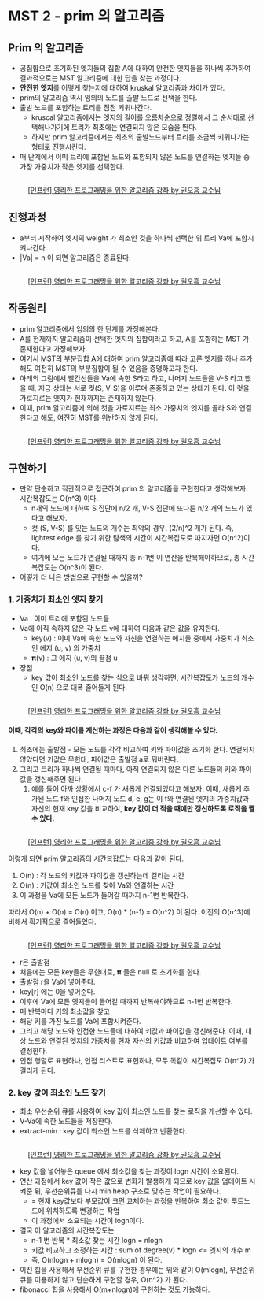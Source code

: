 # MST 2 - prim 의 알고리즘

## Prim 의 알고리즘

* 공집합으로 초기화된 엣지들의 집합 A에 대하여 안전한 엣지들을 하나씩 추가하여 결과적으로는 MST 알고리즘에 대한 답을 찾는 과정이다. &#x20;
* **안전한 엣지**를 어떻게 찾는지에 대하여 kruskal 알고리즘과 차이가 있다.&#x20;
* prim의 알고리즘 역시 임의의 노드를 출발 노드로 선택을 한다.&#x20;
* 출발 노드를 포함하는 트리를 점점 키워나간다.&#x20;
  * kruscal 알고리즘에서는 엣지의 길이를 오름차순으로 정렬해서 그 순서대로 선택해나가기에 트리가 최초에는 연결되지 않은 모습을 띈다.&#x20;
  * 하지만 prim 알고리즘에서는 최초의 출발노드부터 트리를 조금씩 키워나가는 형태로 진행시킨다.&#x20;
* 매 단계에서 이미 트리에 포함된 노드와 포함되지 않은 노드를 연결하는 엣지들 중 가장 가중치가 작은 엣지를 선택한다.&#x20;

<figure><img src="../../../.gitbook/assets/image (57).png" alt=""><figcaption><p><a href="https://www.inflearn.com/course/%EC%95%8C%EA%B3%A0%EB%A6%AC%EC%A6%98-%EA%B0%95%EC%A2%8C">[인프런] 영리한 프로그래밍을 위한 알고리즘 강좌 by 권오흠 교수님</a></p></figcaption></figure>



## 진행과정

* a부터 시작하여 엣지의 weight 가 최소인 것을 하나씩 선택한 위 트리 Va에 포함시켜나간다.
* |Va| = n 이 되면 알고리즘은 종료된다. &#x20;

<figure><img src="../../../.gitbook/assets/image (11) (1) (2) (1).png" alt=""><figcaption><p><a href="https://www.inflearn.com/course/%EC%95%8C%EA%B3%A0%EB%A6%AC%EC%A6%98-%EA%B0%95%EC%A2%8C">[인프런] 영리한 프로그래밍을 위한 알고리즘 강좌 by 권오흠 교수님</a></p></figcaption></figure>



## 작동원리

* prim 알고리즘에서 임의의 한 단계를 가정해본다.&#x20;
* A를 현재까지 알고리즘이 선택한 엣지의 집합이라고 하고, A를 포함하는 MST 가 존재한다고 가정해보자.&#x20;
* 여기서 MST의 부분집합 A에 대하여 prim 알고리즘에 따라 고른 엣지를 하나 추가해도 여전히 MST의 부분집합이 될 수 있음을 증명하고자 한다.&#x20;
* 아래의 그림에서 빨간선들을 Va에 속한 S라고 하고, 나머지 노드들을 V-S 라고 했을 때, 지금 상태는 서로  컷(S, V-S)을 이루며 존중하고 있는 상태가 된다. 이 컷을 가로지르는 엣지가 현재까지는 존재하지 않는다.&#x20;
* 이때, prim 알고리즘에 의해 컷을 가로지르는 최소 가중치의 엣지를 골라 S와 연결한다고 해도, 여전히 MST를 위반하지 않게 된다.&#x20;

<figure><img src="../../../.gitbook/assets/image (50) (1).png" alt=""><figcaption><p><a href="https://www.inflearn.com/course/%EC%95%8C%EA%B3%A0%EB%A6%AC%EC%A6%98-%EA%B0%95%EC%A2%8C">[인프런] 영리한 프로그래밍을 위한 알고리즘 강좌 by 권오흠 교수님</a></p></figcaption></figure>

## 구현하기

* 만약 단순하고 직관적으로 접근하여 prim 의 알고리즘을 구현한다고 생각해보자. 시간복잡도는 O(n^3) 이다.&#x20;
  * n개의 노드에 대하여 S 집단에 n/2 개, V-S 집단에 또다른 n/2 개의 노드가 있다고 해보자.&#x20;
  * 컷 (S, V-S) 를 잇는 노드의 개수는 최악의 경우, (2/n)^2 개가 된다. 즉, lightest edge 를 찾기 위한 탐색의 시간이 시간복잡도로 따지자면 O(n^2)이다.&#x20;
  * 여기에 모든 노드가 연결될 때까지 총 n-1번 이 연산을 반복해야하므로, 총 시간복잡도는 O(n^3)이 된다.&#x20;
* 어떻게 더 나은 방법으로 구현할 수 있을까?&#x20;

### 1. 가중치가 최소인 엣지 찾기&#x20;

* Va : 이미 트리에 포함된 노드들&#x20;
* Va에 아직 속하지 않은 각 노드 v에 대하여 다음과 같은 값을 유지한다.&#x20;
  * key(v) : 이미 Va에 속한 노드와 자신을 연결하는 에지들 중에서 가중치가 최소인 에지 (u, v) 의 가중치
  * 𝛑(v) : 그 에지 (u, v)의 끝점 u&#x20;
* 장점&#x20;
  * key 값이 최소인 노드를 찾는 식으로 바꿔 생각하면, 시간복잡도가 노드의 개수인 O(n) 으로 대폭 줄어들게 된다.&#x20;

<figure><img src="../../../.gitbook/assets/image (24) (1) (3).png" alt=""><figcaption><p><a href="https://www.inflearn.com/course/%EC%95%8C%EA%B3%A0%EB%A6%AC%EC%A6%98-%EA%B0%95%EC%A2%8C">[인프런] 영리한 프로그래밍을 위한 알고리즘 강좌 by 권오흠 교수님</a></p></figcaption></figure>



#### 이때, 각각의 key와 파이를 계산하는 과정은 다음과 같이 생각해볼 수 있다.&#x20;

1. 최초에는 출발점 - 모든 노드를 각각 비교하여 키와 파이값을 초기화 한다. 연결되지 않았다면 키값은 무한대, 파이값은 출발점 a로 둬버린다.&#x20;
2. 그리고 트리가 하나씩 연결될 때마다, 아직 연결되지 않은 다른 노드들의 키와 파이값을 갱신해주면 된다.&#x20;
   1. 예를 들어 아까 상황에서 c-f 가 새롭게 연결되었다고 해보자. 이때, 새롭게 추가된 노드 f와 인접한 나머지 노드 d, e, g는 이 f와 연결된 엣지의 가중치값과 자신의 현재 key 값을 비교하여, **key 값이 더 적을 때에만 갱신하도록 로직을 짤 수 있다.**&#x20;

<figure><img src="../../../.gitbook/assets/image (38) (2).png" alt=""><figcaption><p><a href="https://www.inflearn.com/course/%EC%95%8C%EA%B3%A0%EB%A6%AC%EC%A6%98-%EA%B0%95%EC%A2%8C">[인프런] 영리한 프로그래밍을 위한 알고리즘 강좌 by 권오흠 교수님</a></p></figcaption></figure>

이렇게 되면 prim 알고리즘의 시간복잡도는 다음과 같이 된다.&#x20;

1. O(n) : 각 노드의 키값과 파이값을 갱신하는데 걸리는 시간&#x20;
2. O(n) : 키값이 최소인 노드를 찾아 Va와 연결하는 시간&#x20;
3. 이 과정을 Va에 모든 노드가 들어갈 때까지 n-1번 반복한다.&#x20;

따라서 O(n) + O(n) = O(n) 이고, O(n) \* (n-1) = O(n^2) 이 된다. 이전의 O(n^3)에 비해서 획기적으로 줄어들었다.&#x20;



<figure><img src="../../../.gitbook/assets/image (3) (1) (3) (1).png" alt=""><figcaption><p><a href="https://www.inflearn.com/course/%EC%95%8C%EA%B3%A0%EB%A6%AC%EC%A6%98-%EA%B0%95%EC%A2%8C">[인프런] 영리한 프로그래밍을 위한 알고리즘 강좌 by 권오흠 교수님</a></p></figcaption></figure>

* r은 출발점
* 처음에는 모든 key들은 무한대로, 𝛑 들은 null 로 초기화를 한다.&#x20;
* 출발점 r을 Va에 넣어준다.&#x20;
* key\[r] 에는 0을 넣어준다.&#x20;
* 이후에 Va에 모든 엣지들이 들어갈 때까지 반복해야하므로 n-1번 반복한다.&#x20;
* 매 반복마다 키의 최소값을 찾고&#x20;
* 해당 키를 가진 노드를 Va에 포함시켜준다.&#x20;
* 그리고 해당 노드와 인접한 노드들에 대하여 키값과 파이값을 갱신해준다. 이때, 대상 노드와 연결된 엣지의 가중치를 현재 자신의 키값과 비교하여 업데이트 여부를 결정한다.&#x20;
* 인접 행렬로 표현하나, 인접 리스트로 표현하나, 모두 똑같이 시간복잡도 O(n^2) 가 걸리게 된다.&#x20;



### 2. key 값이 최소인 노드 찾기&#x20;

* 최소 우선순위 큐를 사용하여 key 값이 최소인 노드를 찾는 로직을 개선할 수 있다.&#x20;
* V-Va에 속한 노드들을 저장한다.&#x20;
* extract-min : key 값이 최소인 노드를 삭제하고 반환한다.&#x20;

<figure><img src="../../../.gitbook/assets/image (51).png" alt=""><figcaption><p><a href="https://www.inflearn.com/course/%EC%95%8C%EA%B3%A0%EB%A6%AC%EC%A6%98-%EA%B0%95%EC%A2%8C">[인프런] 영리한 프로그래밍을 위한 알고리즘 강좌 by 권오흠 교수님</a></p></figcaption></figure>

* key 값을 넣어놓은 queue 에서 최소값을 찾는 과정이 logn 시간이 소요된다. &#x20;
* 연산 과정에서 key 값이 작은 값으로 변화가 발생하게 되므로 key 값을 업데이트 시켜준 뒤, 우선순위큐를 다시 min heap 구조로 맞추는 작업이 필요하다.&#x20;
  * \= 현재 key값보다 부모값이 크면 교체하는 과정을 반복하여 최소 값이 루트노드에 위치하도록 변경하는 작업&#x20;
  * 이 과정에서 소요되는 시간이 logn이다.&#x20;
* 결국 이 알고리즘의 시간복잡도는&#x20;
  * n-1 번 반복 \* 최소값 찾는 시간 logn  = nlogn
  * 키값 비교하고 조정하는 시간 : sum of degree(v) \* logn <= 엣지의 개수 m&#x20;
  * 즉, O(nlogn + mlogn) = O(mlogn) 이 된다.&#x20;
* 이진 힙을 사용해서 우선순위 큐를 구현한 경우에는 위와 같이 O(mlogn), 우선순위 큐를 이용하지 않고 단순하게 구현할 경우, O(n^2) 가 된다.&#x20;
* fibonacci 힙을 사용해서 O(m+nlogn)에 구현하는 것도 가능하다.&#x20;
